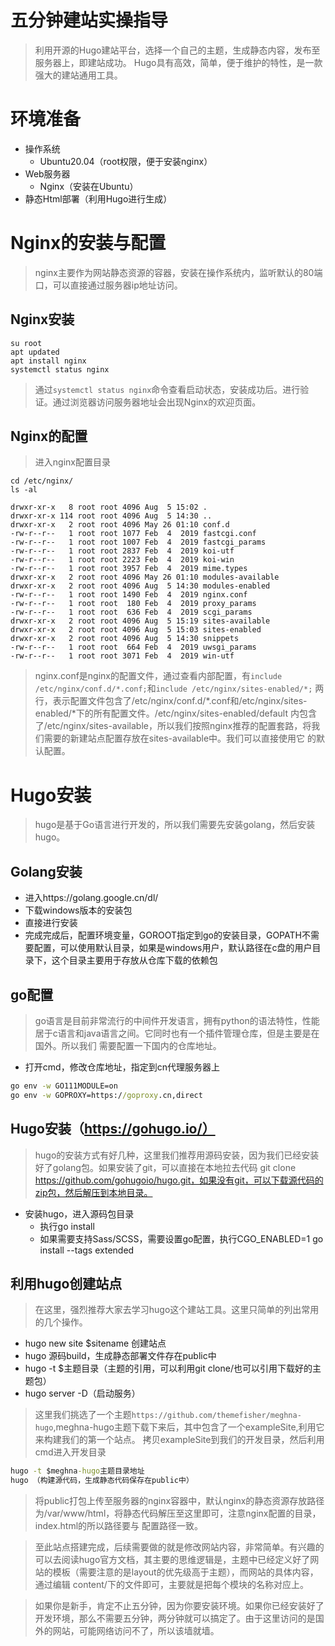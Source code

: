 
# 五分钟建站实操指导
> 利用开源的Hugo建站平台，选择一个自己的主题，生成静态内容，发布至服务器上，即建站成功。
> Hugo具有高效，简单，便于维护的特性，是一款强大的建站通用工具。

# 环境准备
+ 操作系统
    + Ubuntu20.04（root权限，便于安装nginx）
+ Web服务器
    + Nginx（安装在Ubuntu）
+ 静态Html部署（利用Hugo进行生成）

# Nginx的安装与配置
> nginx主要作为网站静态资源的容器，安装在操作系统内，监听默认的80端口，可以直接通过服务器ip地址访问。
## Nginx安装
~~~shell script
su root
apt updated
apt install nginx
systemctl status nginx
~~~
> 通过`systemctl status nginx`命令查看启动状态，安装成功后。进行验证。通过浏览器访问服务器地址会出现Nginx的欢迎页面。

## Nginx的配置
> 进入nginx配置目录
~~~shell script
cd /etc/nginx/
ls -al
~~~
~~~
drwxr-xr-x   8 root root 4096 Aug  5 15:02 .
drwxr-xr-x 114 root root 4096 Aug  5 14:30 ..
drwxr-xr-x   2 root root 4096 May 26 01:10 conf.d
-rw-r--r--   1 root root 1077 Feb  4  2019 fastcgi.conf
-rw-r--r--   1 root root 1007 Feb  4  2019 fastcgi_params
-rw-r--r--   1 root root 2837 Feb  4  2019 koi-utf
-rw-r--r--   1 root root 2223 Feb  4  2019 koi-win
-rw-r--r--   1 root root 3957 Feb  4  2019 mime.types
drwxr-xr-x   2 root root 4096 May 26 01:10 modules-available
drwxr-xr-x   2 root root 4096 Aug  5 14:30 modules-enabled
-rw-r--r--   1 root root 1490 Feb  4  2019 nginx.conf
-rw-r--r--   1 root root  180 Feb  4  2019 proxy_params
-rw-r--r--   1 root root  636 Feb  4  2019 scgi_params
drwxr-xr-x   2 root root 4096 Aug  5 15:19 sites-available
drwxr-xr-x   2 root root 4096 Aug  5 15:03 sites-enabled
drwxr-xr-x   2 root root 4096 Aug  5 14:30 snippets
-rw-r--r--   1 root root  664 Feb  4  2019 uwsgi_params
-rw-r--r--   1 root root 3071 Feb  4  2019 win-utf
~~~
> nginx.conf是nginx的配置文件，通过查看内部配置，有`include /etc/nginx/conf.d/*.conf;`和`include /etc/nginx/sites-enabled/*;`
> 两行，表示配置文件包含了/etc/nginx/conf.d/*.conf和/etc/nginx/sites-enabled/*下的所有配置文件。/etc/nginx/sites-enabled/default
> 内包含了/etc/nginx/sites-available，所以我们按照nginx推荐的配置套路，将我们需要的新建站点配置存放在sites-available中。我们可以直接使用它
> 的默认配置。


# Hugo安装
> hugo是基于Go语言进行开发的，所以我们需要先安装golang，然后安装hugo。
## Golang安装
+ 进入https://golang.google.cn/dl/
+ 下载windows版本的安装包
+ 直接进行安装
+ 完成完成后，配置环境变量，GOROOT指定到go的安装目录，GOPATH不需要配置，可以使用默认目录，如果是windows用户，默认路径在c盘的用户目录下，这个目录主要用于存放从仓库下载的依赖包
## go配置
> go语言是目前非常流行的中间件开发语言，拥有python的语法特性，性能居于c语言和java语言之间。它同时也有一个插件管理仓库，但是主要是在国外。所以我们
> 需要配置一下国内的仓库地址。

+ 打开cmd，修改仓库地址，指定到cn代理服务器上
~~~cmd
go env -w GO111MODULE=on
go env -w GOPROXY=https://goproxy.cn,direct
~~~

## Hugo安装（https://gohugo.io/）
> hugo的安装方式有好几种，这里我们推荐用源码安装，因为我们已经安装好了golang包。如果安装了git，可以直接在本地拉去代码
> git clone https://github.com/gohugoio/hugo.git，如果没有git，可以下载源代码的zip包，然后解压到本地目录。

+ 安装hugo，进入源码包目录
    + 执行go install
    + 如果需要支持Sass/SCSS，需要设置go配置，执行CGO_ENABLED=1 go install --tags extended

## 利用hugo创建站点
> 在这里，强烈推荐大家去学习hugo这个建站工具。这里只简单的列出常用的几个操作。
+ hugo new site $sitename   创建站点
+ hugo  源码build，生成静态部署文件存在public中
+ hugo -t $主题目录（主题的引用，可以利用git clone/也可以引用下载好的主题包）
+ hugo server -D（启动服务）

> 这里我们挑选了一个主题`https://github.com/themefisher/meghna-hugo`,meghna-hugo主题下载下来后，其中包含了一个exampleSite,利用它来构建我们的第一个站点。
> 拷贝exampleSite到我们的开发目录，然后利用cmd进入开发目录

~~~cmd
hugo -t $meghna-hugo主题目录地址
hugo （构建源代码，生成静态代码保存在public中）
~~~
> 将public打包上传至服务器的nginx容器中，默认nginx的静态资源存放路径为/var/www/html，将静态代码解压至这里即可，注意nginx配置的目录，index.html的所以路径要与
> 配置路径一致。

> 至此站点搭建完成，后续需要做的就是修改网站内容，非常简单。有兴趣的可以去阅读hugo官方文档，其主要的思维逻辑是，主题中已经定义好了网站的模板（需要注意的是layout的优先级高于主题），而网站的具体内容，通过编辑
> content/下的文件即可，主要就是把每个模块的名称对应上。

> 如果你是新手，肯定不止五分钟，因为你要安装环境。如果你已经安装好了开发环境，那么不需要五分钟，两分钟就可以搞定了。由于这里访问的是国外的网站，可能网络访问不了，所以该墙就墙。


                                          




